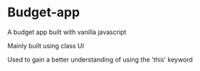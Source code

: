 # Budget-app
A budget app built with vanilla javascript

Mainly built using class UI

Used to gain a better understanding of using the 'this' keyword
